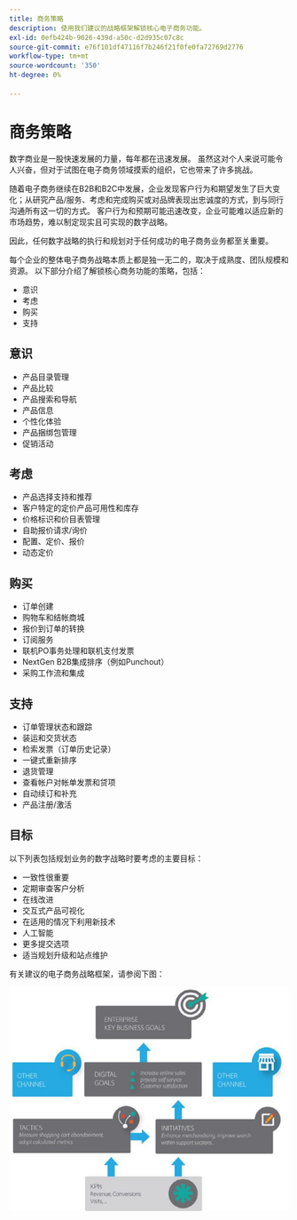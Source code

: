 ```yaml
---
title: 商务策略
description: 使用我们建议的战略框架解锁核心电子商务功能。
exl-id: 0efb424b-9026-439d-a50c-d2d935c07c8c
source-git-commit: e76f101df47116f7b246f21f0fe0fa72769d2776
workflow-type: tm+mt
source-wordcount: '350'
ht-degree: 0%

---
```


# 商务策略

数字商业是一股快速发展的力量，每年都在迅速发展。 虽然这对个人来说可能令人兴奋，但对于试图在电子商务领域摸索的组织，它也带来了许多挑战。

随着电子商务继续在B2B和B2C中发展，企业发现客户行为和期望发生了巨大变化；从研究产品/服务、考虑和完成购买或对品牌表现出忠诚度的方式，到与同行沟通所有这一切的方式。 客户行为和预期可能迅速改变，企业可能难以适应新的市场趋势，难以制定现实且可实现的数字战略。

因此，任何数字战略的执行和规划对于任何成功的电子商务业务都至关重要。

每个企业的整体电子商务战略本质上都是独一无二的，取决于成熟度、团队规模和资源。 以下部分介绍了解锁核心商务功能的策略，包括：

- 意识
- 考虑
- 购买
- 支持

## 意识

- 产品目录管理
- 产品比较
- 产品搜索和导航
- 产品信息
- 个性化体验
- 产品捆绑包管理
- 促销活动

## 考虑

- 产品选择支持和推荐
- 客户特定的定价产品可用性和库存
- 价格标识和价目表管理
- 自助报价请求/询价
- 配置、定价、报价
- 动态定价

## 购买

- 订单创建
- 购物车和结帐商城
- 报价到订单的转换
- 订阅服务
- 联机PO事务处理和联机支付发票
- NextGen B2B集成排序（例如Punchout）
- 采购工作流和集成

## 支持

- 订单管理状态和跟踪
- 装运和交货状态
- 检索发票（订单历史记录）
- 一键式重新排序
- 退货管理
- 查看帐户对帐单发票和贷项
- 自动续订和补充
- 产品注册/激活

## 目标

以下列表包括规划业务的数字战略时要考虑的主要目标：

- 一致性很重要
- 定期审查客户分析
- 在线改进
- 交互式产品可视化
- 在适用的情况下利用新技术
- 人工智能
- 更多提交选项
- 适当规划升级和站点维护

有关建议的电子商务战略框架，请参阅下图：

![商务策略框架图](../../assets/playbooks/commerce-strategy-framework.png)
